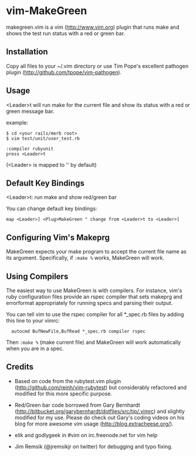 vim-MakeGreen
=============

makegreen.vim is a vim (http://www.vim.org) plugin that runs make and shows the
test run status with a red or green bar.

Installation
------------

Copy all files to your ~/.vim directory or use Tim Pope's excellent pathogen plugin (http://github.com/tpope/vim-pathogen).

Usage
-----

&lt;Leader&gt;t will run make for the current file and show its status with a red or green message bar.

example:

    $ cd <your rails/merb root>
    $ vim test/unit/user_test.rb

    :compiler rubyunit
    press <Leader>t

(&lt;Leader&gt; is mapped to '\' by default)


Default Key Bindings
--------------------

&lt;Leader&gt;t: run make and show red/green bar

You can change default key bindings:

    map <Leader>] <Plug>MakeGreen " change from <Leader>t to <Leader>]

Configuring Vim's Makeprg
-------------------------

MakeGreen expects your make program to accept the current file name as its
argument. Specifically, if `:make %` works, MakeGreen will work.

Using Compilers
---------------

The easiest way to use MakeGreen is with compilers. For instance, vim's ruby
configuration files provide an rspec compiler that sets makeprg and errorformat
appropriately for running specs and parsing their output.

You can tell vim to use the rspec compiler for all *_spec.rb files by adding
this line to your vimrc:

      autocmd BufNewFile,BufRead *_spec.rb compiler rspec

Then `:make %` (make current file) and MakeGreen will work automatically when
you are in a spec.

Credits
-------

- Based on code from the rubytest.vim plugin
  (http://github.com/reinh/vim-rubytest) but considerably refactored and
  modified for this more specific purpose.

- Red/Green bar code borrowed from Gary Bernhardt
  (http://bitbucket.org/garybernhardt/dotfiles/src/tip/.vimrc) and slightly
  modified for my use. Please do check out Gary's coding videos on his blog
  for more awesome vim usage (http://blog.extracheese.org/).

- elik and godlygeek in #vim on irc.freenode.net for vim help

- Jim Remsik (@jremsikjr on twitter) for debugging and typo fixing.

